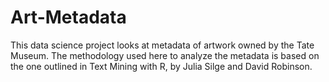 # Art-Metadata

This data science project looks at metadata of artwork owned by the Tate Museum. The methodology used here to analyze the metadata is based on the one outlined in Text Mining with R, by Julia Silge and David Robinson. 